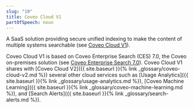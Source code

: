 ```yaml
---
slug: "19"
title: Coveo Cloud V1
partOfSpeech: noun
---
```


A SaaS solution providing secure unified indexing to make the content of multiple systems searchable (see [Coveo Cloud V1](http://www.coveo.com/go?dest=cloudhelp&lcid=9&context=76)).

Coveo Cloud V1 is based on Coveo Enterprise Search (CES) 7.0, the Coveo on-premises solution (see [Coveo Enterprise Search 7.0](http://www.coveo.com/go?dest=adminhelp70&lcid=9&context=4154)). Coveo Cloud V1 shares with [Coveo Cloud V2]({{ site.baseurl }}{% link _glossary/coveo-cloud-v2.md %}) several other cloud services such as [Usage Analytics]({{ site.baseurl }}{% link _glossary/usage-analytics.md %}), [Coveo Machine Learning]({{ site.baseurl }}{% link _glossary/coveo-machine-learning.md %}), and [Search Alerts]({{ site.baseurl }}{% link _glossary/search-alerts.md %}). 
